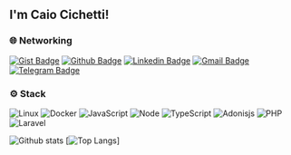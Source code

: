 <!--
**caiocichetti/caiocichetti** is a ✨ _special_ ✨ repository because its `README.md` (this file) appears on your GitHub profile. -->
## I'm Caio Cichetti!

### 🌐 Networking
[![Gist Badge](https://img.shields.io/badge/-Gist-555859?style=flat-square&logo=Github&logoColor=white&link=https://gist.github.com/caiocichetti)](https://gist.github.com/caiocichetti)
[![Github Badge](https://img.shields.io/badge/-Github-000?style=flat-square&logo=Github&logoColor=white&link=https://github.com/caiocichetti)](https://github.com/caiocichetti)
[![Linkedin Badge](https://img.shields.io/badge/-LinkedIn-blue?style=flat-square&logo=Linkedin&logoColor=white&link=https://www.linkedin.com/in/caio-antonio-cichetti-roberto/)](https://www.linkedin.com/in/caio-antonio-cichetti-roberto/)
[![Gmail Badge](https://img.shields.io/badge/-Gmail-c14438?style=flat-square&logo=Gmail&logoColor=white&link=mailto:caiocichetti08@gmail.com)](mailto:caiocichetti08@gmail.com)
[![Telegram Badge](https://img.shields.io/badge/-Telegram-1ca0f1?style=flat-square&labelColor=1ca0f1&logo=telegram&logoColor=white&link=https://t.me/caiocichetti/)](https://t.me/caiocichetti/)

### ⚙️ Stack
![Linux](https://img.shields.io/badge/-Linux-555859?style=flat-square&logoColor=fff&logo=linux)
![Docker](https://img.shields.io/badge/-Docker-099cec?style=flat-square&logoColor=fff&logo=docker)
![JavaScript](https://img.shields.io/badge/-JavaScript-FEAE32?style=flat-square&logoColor=fff&logo=javascript)
![Node](https://img.shields.io/badge/-Node.js-5B9856?style=flat-square&logoColor=fff&logo=Node.js)
![TypeScript](https://img.shields.io/badge/-TypeScript-007ACC?style=flat-square&logoColor=fff&logo=typescript)
![Adonisjs](https://img.shields.io/badge/-Adonisjs-220052?style=flat-square&logoColor=fff&logo=adonisjs)
![PHP](https://img.shields.io/badge/-PHP-369?style=flat-square&logoColor=fff&logo=php)
![Laravel](https://img.shields.io/badge/-Laravel-ff2d20?style=flat-square&logoColor=fff&logo=laravel)

![Github stats](https://github-readme-stats.vercel.app/api?username=caiocichetti&show_icons=true&theme=dracula)
[![Top Langs](https://github-readme-stats.vercel.app/api/top-langs/?username=caiocichetti&layout=compact&theme=dracula)]
